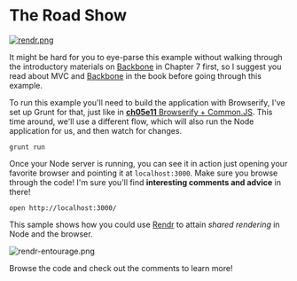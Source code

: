 # The Road Show

[![rendr.png][1]][8]

It might be hard for you to eye-parse this example without walking through the introductory materials on [Backbone][2] in Chapter 7 first, so I suggest you read about MVC and [Backbone][2] in the book before going through this example.

To run this example you'll need to build the application with Browserify, I've set up Grunt for that, just like in [**ch05e11** Browserify + Common.JS][4]. This time around, we'll use a different flow, which will also run the Node application for us, and then watch for changes.

```shell
grunt run
```

Once your Node server is running, you can see it in action just opening your favorite browser and pointing it at `localhost:3000`. Make sure you browse through the code! I'm sure you'll find **interesting comments and advice** in there!

```shell
open http://localhost:3000/
```

This sample shows how you could use [Rendr][8] to attain _shared rendering_ in Node and the browser.

![rendr-entourage.png][7]

Browse the code and check out the comments to learn more!

[1]: https://raw.github.com/bevacqua/buildfirst/master/images/rendr.png
[2]: http://backbonejs.org/ "Backbone.js MVC Framework"
[3]: http://browserify.org/
[4]: https://github.com/bevacqua/buildfirst/tree/master/ch05/11_browserify-cjs
[5]: http://mustache.github.io/
[6]: https://github.com/bevacqua/buildfirst/tree/master/ch07/09_item-editing
[7]: https://raw.github.com/bevacqua/buildfirst/master/images/rendr-entourage.png
[8]: https://github.com/rendrjs/rendr
